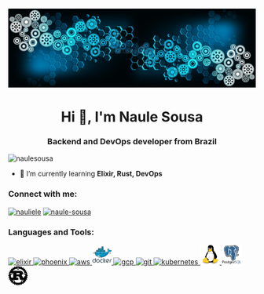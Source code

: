 ![banner](https://github.com/naulesousa/naule/blob/main/img/banner.jpg?raw=true)

<h1 align="center">Hi 👋, I'm Naule Sousa</h1>
<h3 align="center">Backend and DevOps developer from Brazil</h3>

<p align="left"> <img src="https://komarev.com/ghpvc/?username=naulesousa&label=Profile%20views&color=0e75b6&style=flat" alt="naulesousa" /> </p>

- 🌱 I’m currently learning **Elixir, Rust, DevOps**

<h3 align="left">Connect with me:</h3>
<p align="left">
<a href="https://twitter.com/nauliele" target="blank"><img align="center" src="https://raw.githubusercontent.com/rahuldkjain/github-profile-readme-generator/master/src/images/icons/Social/twitter.svg" alt="nauliele" height="30" width="40" /></a>
<a href="https://linkedin.com/in/naule-sousa" target="blank"><img align="center" src="https://raw.githubusercontent.com/rahuldkjain/github-profile-readme-generator/master/src/images/icons/Social/linked-in-alt.svg" alt="naule-sousa" height="30" width="40" /></a>
</p>

<h3 align="left">Languages and Tools:</h3>
<p align="left"> <a href="https://elixir-lang.org" target="_blank" rel="noreferrer"> <img src="https://www.vectorlogo.zone/logos/elixir-lang/elixir-lang-icon.svg" alt="elixir" width="40" height="40"/> </a> <a href="[https://www.phoenixframework.org" target="_blank" rel="noreferrer"> <img src="https://hexdocs.pm/phoenix/assets/logo.png" alt="phoenix" width="40" height="40"/> </a> <a href="https://aws.amazon.com" target="_blank" rel="noreferrer"> <img src="https://fifty-five.com/wp-content/uploads/2018/11/aws-icon-300x179.png" alt="aws" width="40" height="40"/> </a> <a href="https://www.docker.com/" target="_blank" rel="noreferrer"> <img src="https://raw.githubusercontent.com/devicons/devicon/master/icons/docker/docker-original-wordmark.svg" alt="docker" width="40" height="40"/> </a> <a href="https://cloud.google.com" target="_blank" rel="noreferrer"> <img src="https://www.vectorlogo.zone/logos/google_cloud/google_cloud-icon.svg" alt="gcp" width="40" height="40"/> </a> <a href="https://git-scm.com/" target="_blank" rel="noreferrer"> <img src="https://www.vectorlogo.zone/logos/git-scm/git-scm-icon.svg" alt="git" width="40" height="40"/> </a> <a href="https://kubernetes.io" target="_blank" rel="noreferrer"> <img src="https://www.vectorlogo.zone/logos/kubernetes/kubernetes-icon.svg" alt="kubernetes" width="40" height="40"/> </a> <a href="https://www.linux.org/" target="_blank" rel="noreferrer"> <img src="https://raw.githubusercontent.com/devicons/devicon/master/icons/linux/linux-original.svg" alt="linux" width="40" height="40"/> </a> <a href="https://www.postgresql.org" target="_blank" rel="noreferrer"> <img src="https://raw.githubusercontent.com/devicons/devicon/master/icons/postgresql/postgresql-original-wordmark.svg" alt="postgresql" width="40" height="40"/> </a> <a href="https://www.rust-lang.org" target="_blank" rel="noreferrer"> <img src="https://raw.githubusercontent.com/devicons/devicon/master/icons/rust/rust-plain.svg" alt="rust" width="40" height="40"/> </a> </p>
